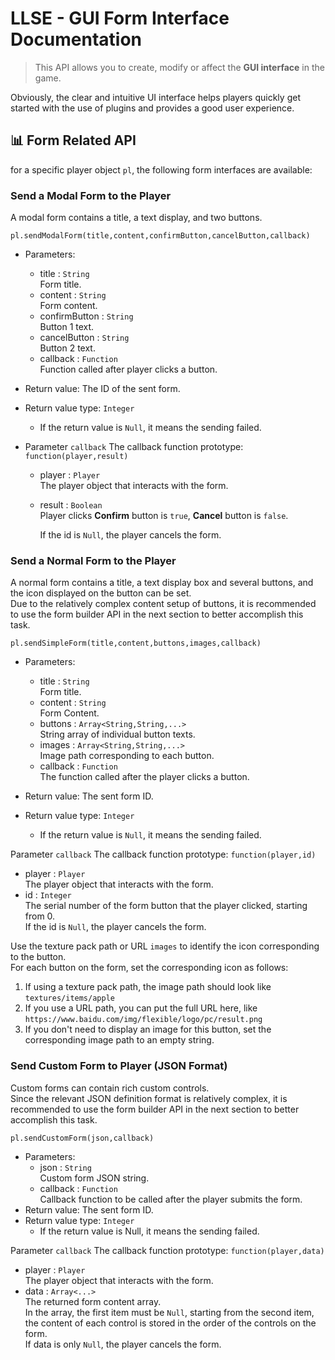 # LLSE - GUI Form Interface Documentation

> This API allows you to create, modify or affect the **GUI interface** in the game.

Obviously, the clear and intuitive UI interface helps players quickly get started with the use of plugins and provides a good user experience.

## 📊 Form Related API

for a specific player object `pl`, the following form interfaces are available:

### Send a Modal Form to the Player

A modal form contains a title, a text display, and two buttons.

`pl.sendModalForm(title,content,confirmButton,cancelButton,callback)`

- Parameters: 
  - title : `String`  
    Form title.  
  - content : `String`  
    Form content.
  - confirmButton : `String`  
    Button 1 text.  
  - cancelButton : `String`  
    Button 2 text.  
  - callback : `Function`  
    Function called after player clicks a button.  
- Return value: The ID of the sent form.  
- Return value type: `Integer`
  - If the return value is `Null`, it means the sending failed.

- Parameter `callback` The callback function prototype: `function(player,result)`  

  - player : `Player`  
    The player object that interacts with the form.
    
  - result : `Boolean`    
    Player clicks **Confirm** button is `true`, **Cancel** button is `false`.   
    
    If the id is `Null`, the player cancels the form.

### Send a Normal Form to the Player  

A normal form contains a title, a text display box and several buttons, and the icon displayed on the button can be set.  
Due to the relatively complex content setup of buttons, it is recommended to use the form builder API in the next section to better accomplish this task.

`pl.sendSimpleForm(title,content,buttons,images,callback)`

- Parameters: 

  - title : `String`  
    Form title.  
  - content : `String`  
    Form Content.
  - buttons : `Array<String,String,...>`  
    String array of individual button texts.
  - images : `Array<String,String,...>`  
    Image path corresponding to each button.
  - callback : `Function`  
    The function called after the player clicks a button.  
- Return value: The sent form ID.  
- Return value type: `Integer`
  - If the return value is `Null`, it means the sending failed.

Parameter `callback` The callback function prototype: `function(player,id)`  

- player : `Player`  
  The player object that interacts with the form.
- id : `Integer`    
  The serial number of the form button that the player clicked, starting from 0.  
  If the id is `Null`, the player cancels the form.

Use the texture pack path or URL `images` to identify the icon corresponding to the button.   
For each button on the form, set the corresponding icon as follows:

1. If using a texture pack path, the image path should look like `textures/items/apple`
2. If you use a URL path, you can put the full URL here, like `https://www.baidu.com/img/flexible/logo/pc/result.png`
3. If you don't need to display an image for this button, set the corresponding image path to an empty string.

### Send Custom Form to Player (JSON Format)  

Custom forms can contain rich custom controls.  
Since the relevant JSON definition format is relatively complex, it is recommended to use the form builder API in the next section to better accomplish this task.

`pl.sendCustomForm(json,callback)`

- Parameters: 
  - json : `String`  
    Custom form JSON string.  
  - callback : `Function`  
    Callback function to be called after the player submits the form.  
- Return value: The sent form ID. 
- Return value type: `Integer`  
  - If the return value is Null, it means the sending failed.

Parameter `callback` The callback function prototype: `function(player,data)`  

- player : `Player`  
  The player object that interacts with the form.
- data : `Array<...>`    
  The returned form content array.  
  In the array, the first item must be `Null`, starting from the second item, the content of each control is stored in the order of the controls on the form.  
  If data is only `Null`, the player cancels the form.
